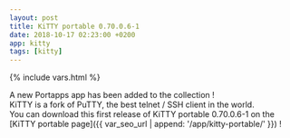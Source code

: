 ```yaml
---
layout: post
title: KiTTY portable 0.70.0.6-1
date: 2018-10-17 02:23:00 +0200
app: kitty
tags: [kitty]
---
```

{% include vars.html %}

A new Portapps app has been added to the collection !<br />
KiTTY is a fork of PuTTY, the best telnet / SSH client in the world.<br />
You can download this first release of KiTTY portable 0.70.0.6-1 on the [KiTTY portable page]({{ var_seo_url | append: '/app/kitty-portable/' }}) !